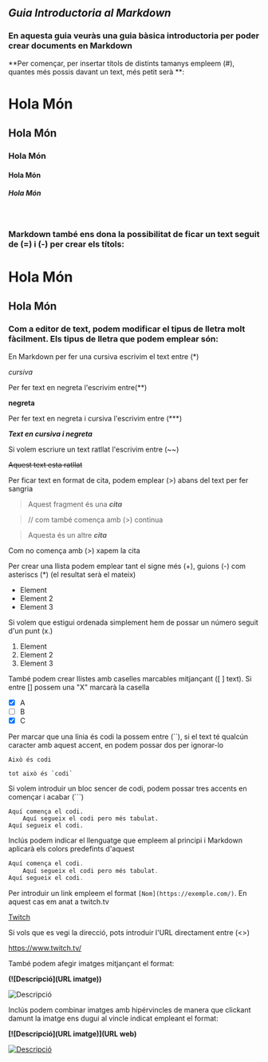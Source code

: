 ## ***Guia Introductoria al Markdown***



### En aquesta guia veuràs una guia bàsica introductoria per poder crear documents en Markdown

**Per començar, per insertar títols de distints tamanys empleem (#), quantes més possis davant un text, més petit serà **:

# Hola Món

## Hola Món

### Hola Món

#### Hola Món

##### Hola Món

</br>

### Markdown també ens dona la possibilitat de ficar un text seguit de (=) i (-) per crear els títols:

Hola Món
=
Hola Món
-

### Com a editor de text, podem modificar el tipus de lletra molt fàcilment. Els tipus de lletra que podem emplear són:

En Markdown per fer una cursiva escrivim el text entre (*)

*cursiva* 

Per fer text en negreta l'escrivim entre(**)

**negreta**

Per fer text en negreta i cursiva l'escrivim entre (***)

***Text en cursiva i negreta***

Si volem escriure un text ratllat l'escrivim entre (~~)

~~Aquest text esta ratllat~~

Per ficar text en format de cita, podem emplear (>) abans del text per fer sangria

>Aquest fragment és una ***cita***

> // com també comença amb (>) continua 

>Aquesta és un altre ***cita***

Com no comença amb (>) xapem la cita

Per crear una llista podem emplear tant el signe més (+), guions (-) com asteriscs (*) (el resultat serà el mateix)

+ Element 
+ Element 2
+ Element 3

Si volem que estigui ordenada simplement hem de possar un número seguit d'un punt (x.)

1. Element 
2. Element 2
3. Element 3

També podem crear llistes amb caselles marcables mitjançant ([ ] text). Si entre [] possem una "X" marcarà la casella

+ [x] A
+ [ ] B
+ [x] C

Per marcar que una línia és codi la possem entre (``), si el text té qualcún caracter amb aquest accent, en podem possar dos per ignorar-lo

`Això és codi`

``tot això és `codi` ``

Si volem introduir un bloc sencer de codi, podem possar tres accents en començar i acabar (```)

```
Aquí comença el codi.
    Aquí segueix el codi pero més tabulat.
Aquí segueix el codi.
```

Inclús podem indicar el llenguatge que empleem al principi i Markdown aplicarà els colors predefints d'aquest

```js
Aquí comença el codi.
    Aquí segueix el codi pero més tabulat.
Aquí segueix el codi.
```

Per introduir un link empleem el format `[Nom](https://exemple.com/)`. En aquest cas em anat a twitch.tv


[Twitch](https://www.twitch.tv/  "link a twitch" )


Si vols que es vegi la direcció, pots introduir l'URL directament entre (<>)


<https://www.twitch.tv/>


També podem afegir imatges mitjançant el format:  

**(![Descripció](URL imatge))**


![Descripció](https://estaticos.muyinteresante.es/media/cache/1140x_thumb/uploads/images/gallery/5d9208eb5cafe81a0f3c986a/delfin0_0.jpg)  


Inclús podem combinar imatges amb hipérvincles de manera que clickant damunt la imatge ens dugui al vincle indicat empleant el format:  

**[![Descripció](URL imatge)](URL web)**


[![Descripció](https://estaticos.muyinteresante.es/media/cache/1140x_thumb/uploads/images/gallery/5d9208eb5cafe81a0f3c986a/delfin0_0.jpg)](https://www.salvemosalosdelfines.org/)







